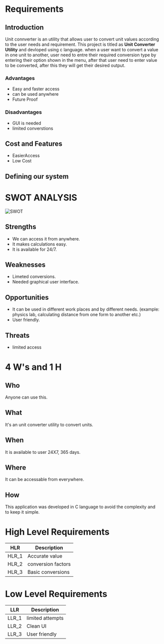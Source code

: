  # Requirements

 ## Introduction
 Unit connverter is an utility that allows user to convert unit values according to the user needs and requirement. This project is titled as **Unit Converter Utility** 
 and devloped using c language.
 when a user want to convert a value in one unit to another, user need to entre their required conversion type by entering their option shown in the menu, after that user need to enter value  to be converted, after this they will get their desired output. 

 ### Advantages
 -   Easy and faster access
 -   can be used anywhere
 -   Future Proof

 ### Disadvantages
 -   GUI is needed
 -   limited converstions

 ## Cost and Features
 -   EasierAccess
 -   Low Cost

 ## Defining our system


# SWOT ANALYSIS

  ![SWOT](https://github.com/vinayvanka/M1_Unit_Converter_Util/blob/main/1_Requirements/unit-converter.jpeg)

 ## Strengths
  
 * We can access it from anywhere.
 * It makes calculations easy.
 * It is available for 24/7.
  
 ## Weaknesses
   
 * Limeted conversions.
 * Needed graphical user interface.
   
 ## Opportunities
  
 * It can be used in different work places and by different needs. (example: physics lab, calculating distance from one form to another etc.) 
 * User friendly.

 ## Threats
  
 * limited  access
 
  


 # 4 W's and 1 H

 ## Who
 Anyone can use this.

 ## What
 It's an unit converter utility to convert units.

 ## When
 It is available to user 24X7, 365 days.

 ## Where
 It can be accessable from everywhere.

 ## How
 This application was developed in C language to avoid the complexity and to keep it simple. 

# High Level Requirements
|HLR|     Description  |
|------|  --------------|
|HLR_1|   Accurate value     |
|HLR_2|   conversion factors |
|HLR_3|   Basic conversions  |

            
# Low Level Requirements
|LLR|     Description |
|------|  ------------|
|LLR_1|   limited attempts |
|LLR_2|   Clean UI         |
|LLR_3|   User friendly    |





